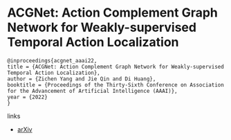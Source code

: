 # ACGNet: Action Complement Graph Network for Weakly-supervised Temporal Action Localization

```
@inproceedings{acgnet_aaai22,
title = {ACGNet: Action Complement Graph Network for Weakly-supervised Temporal Action Localization},
author = {Zichen Yang and Jie Qin and Di Huang},
booktitle = {Proceedings of the Thirty-Sixth Conference on Association for the Advancement of Artificial Intelligence (AAAI)},
year = {2022}
}
```

links
- [arXiv](https://arxiv.org/abs/2112.10977)
